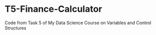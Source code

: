 # T5-Finance-Calculator
Code from Task 5 of My Data Science Course on Variables and Control Structures
